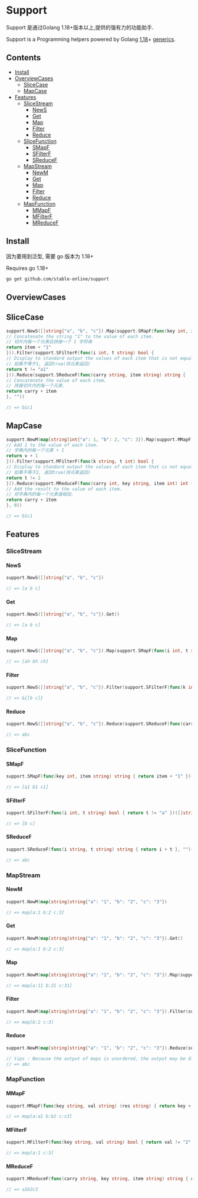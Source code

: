 # Support

Support 是通过Golang 1.18+版本以上,提供的强有力的功能助手.    

Support is a Programming helpers powered by Golang [1.18](https://tip.golang.org/doc/go1.18)+ [generics](https://tip.golang.org/doc/go1.18#generics).

## Contents

- [Install](#install)
- [OverviewCases](#OverviewCases)
  - [SliceCase](#SliceCase)
  - [MapCase](#MapCase)
- [Features](#features)
  - [SliceStream](#SliceStream)
    - [NewS](#NewS)
    - [Get](#get)
    - [Map](#map)
    - [Filter](#filter)
    - [Reduce](#reduce)
  - [SliceFunction](#SliceFunction)
    - [SMapF](#SMapF)
    - [SFilterF](#SFilterF)
    - [SReduceF](#SReduceF)
  - [MapStream](#MapStream)
    - [NewM](#NewS)
    - [Get](#get)
    - [Map](#map)
    - [Filter](#filter)
    - [Reduce](#reduce)
  - [MapFunction](#MapFunction)
    - [MMapF](#SMapF)
    - [MFilterF](#SFilterF)
    - [MReduceF](#SReduceF)
  

## Install

因为要用到泛型, 需要 go 版本为 1.18+  

Requires go 1.18+

```sh
go get github.com/stable-online/support
```

## OverviewCases

## SliceCase

```go
support.NewS([]string{"a", "b", "c"}).Map(support.SMapF(func(key int, item string) string {
// Concatenate the string "1" to the value of each item.
// 切片内每一个元素后拼接一个 1 字符串
return item + "1"
})).Filter(support.SFilterF(func(i int, t string) bool {
// Display to standard output the values of each item that is not equal to "a1".
// 如果不等于1, 返回true(将元素返回)	
return t != "a1"
})).Reduce(support.SReduceF(func(carry string, item string) string {
// Concatenate the value of each item.
// 拼接切片内的每一个元素. 	
return carry + item
}, ""))

// => b1c1
```

## MapCase

```go
support.NewM(map[string]int{"a": 1, "b": 2, "c": 3}).Map(support.MMapF(func(key string, v int) int {
// Add 1 to the value of each item.
// 字典内的每一个元素 + 1	
return v + 1
})).Filter(support.MFilterF(func(k string, t int) bool {
// Display to standard output the values of each item that is not equal to 2.
// 如果不等于2, 返回true(将元素返回)	
return t != 2
})).Reduce(support.MReduceF(func(carry int, key string, item int) int {
// Add the result to the value of each item.
// 将字典内的每一个元素值相加.
return carry + item
}, 0))

// => b1c1
```
## Features

### SliceStream

#### NewS

```go
support.NewS([]string{"a", "b", "c"})

// => [a b c]
```

#### Get

```go
support.NewS([]string{"a", "b", "c"}).Get()

// => [a b c]
```

#### Map

```go
support.NewS([]string{"a", "b", "c"}).Map(support.SMapF(func(i int, t string) string { return t + "h" })).Get()

// => [ah bh ch]
```

#### Filter

```go
support.NewS([]string{"a", "b", "c"}).Filter(support.SFilterF(func(k int, v string) bool {return v != "a" })).Get()

// => &{[b c]}
```
#### Reduce

```go
support.NewS([]string{"a", "b", "c"}).Reduce(support.SReduceF(func(carry string, item string) string {return carry + item }, ""))

// => abc
```

### SliceFunction

#### SMapF

```go
support.SMapF(func(key int, item string) string { return item + "1" })([]string{"a", "b", "c"})

// => [a1 b1 c1]
```

#### SFilterF

```go
support.SFilterF(func(i int, t string) bool { return t != "a" })([]string{"a", "b", "c"})

// => [b c]
```

#### SReduceF

```go
support.SReduceF(func(i string, t string) string { return i + t }, "")([]string{"a", "b", "c"})

// => abc
```

### MapStream

#### NewM

```go
support.NewM(map[string]string{"a": "1", "b": "2", "c": "3"})

// => map[a:1 b:2 c:3]
```

#### Get

```go
support.NewM(map[string]string{"a": "1", "b": "2", "c": "3"}).Get()

// => map[a:1 b:2 c:3]
```

#### Map

```go
support.NewM(map[string]string{"a": "1", "b": "2", "c": "3"}).Map(support.MMapF(func(key string, val string) (res string) { return val + "1" })).Get()

// => map[a:11 b:21 c:31]
```

#### Filter

```go
support.NewM(map[string]string{"a": "1", "b": "2", "c": "3"}).Filter(support.MFilterF(func(k string, t string) bool { return t != "1" })).Get()

// => map[b:2 c:3]
```
#### Reduce

```go
support.NewM(map[string]string{"a": "1", "b": "2", "c": "3"}).Reduce(support.MReduceF(func(carry string, key string, item string) string { return carry + key + item }, ""))

// tips : Because the output of maps is unordered, the output may be different each time.
// => abc 
```

### MapFunction

#### MMapF

```go
support.MMapF(func(key string, val string) (res string) { return key + val })(map[string]string{"a": "1", "b": "2", "c": "3"})

// => map[a:a1 b:b2 c:c3]
```

#### MFilterF

```go
support.MFilterF(func(key string, val string) bool { return val != "2" })(map[string]string{"a": "1", "b": "2", "c": "3"})

// => map[a:1 c:3]
```

#### MReduceF

```go
support.MReduceF(func(carry string, key string, item string) string { return carry + key + item }, "")(map[string]string{"a": "1", "b": "2", "c": "3"})

// => a1b2c3
```